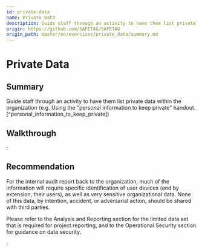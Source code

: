 ```yaml
---
id: private-data
name: Private Data
description: Guide staff through an activity to have them list private data within the organization (e.g. Using the &quot;personal...
origin: https://github.com/SAFETAG/SAFETAG
origin_path: master/en/exercises/private_data/summary.md
---
```

# Private Data

## Summary

Guide staff through an activity to have them list private data within the organization (e.g. Using the "personal information to keep private" handout. [^personal_information_to_keep_private])




## Walkthrough

:[](personal_info_to_keep_private.md)

## Recommendation

For the internal audit report back to the organization, much of the information will require specific identification of user devices (and by extension, their users), as well as very sensitive organizational data. None of this data, by intention, accident, or adversarial action, should be shared with third parties. 

Please refer to the Analysis and Reporting section for the limited data set that is required for project reporting, and to the Operational Security section for guidance on data security.



:[](../references/footnotes.md)

